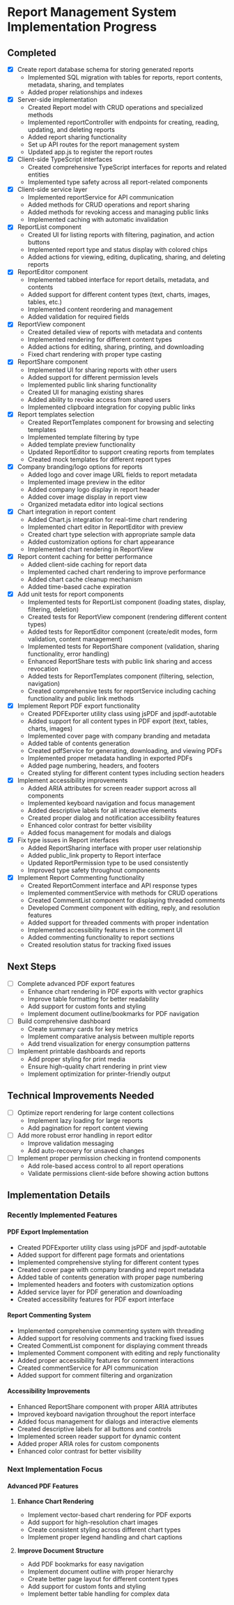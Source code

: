 # Report Management System Implementation Progress

## Completed
- [x] Create report database schema for storing generated reports
  - Implemented SQL migration with tables for reports, report contents, metadata, sharing, and templates
  - Added proper relationships and indexes
- [x] Server-side implementation
  - Created Report model with CRUD operations and specialized methods
  - Implemented reportController with endpoints for creating, reading, updating, and deleting reports
  - Added report sharing functionality
  - Set up API routes for the report management system
  - Updated app.js to register the report routes
- [x] Client-side TypeScript interfaces
  - Created comprehensive TypeScript interfaces for reports and related entities
  - Implemented type safety across all report-related components
- [x] Client-side service layer
  - Implemented reportService for API communication
  - Added methods for CRUD operations and report sharing
  - Added methods for revoking access and managing public links
  - Implemented caching with automatic invalidation
- [x] ReportList component
  - Created UI for listing reports with filtering, pagination, and action buttons
  - Implemented report type and status display with colored chips
  - Added actions for viewing, editing, duplicating, sharing, and deleting reports
- [x] ReportEditor component
  - Implemented tabbed interface for report details, metadata, and contents
  - Added support for different content types (text, charts, images, tables, etc.)
  - Implemented content reordering and management
  - Added validation for required fields
- [x] ReportView component
  - Created detailed view of reports with metadata and contents
  - Implemented rendering for different content types
  - Added actions for editing, sharing, printing, and downloading
  - Fixed chart rendering with proper type casting
- [x] ReportShare component
  - Implemented UI for sharing reports with other users
  - Added support for different permission levels
  - Implemented public link sharing functionality
  - Created UI for managing existing shares
  - Added ability to revoke access from shared users
  - Implemented clipboard integration for copying public links
- [x] Report templates selection
  - Created ReportTemplates component for browsing and selecting templates
  - Implemented template filtering by type
  - Added template preview functionality
  - Updated ReportEditor to support creating reports from templates
  - Created mock templates for different report types
- [x] Company branding/logo options for reports
  - Added logo and cover image URL fields to report metadata
  - Implemented image preview in the editor
  - Added company logo display in report header
  - Added cover image display in report view
  - Organized metadata editor into logical sections
- [x] Chart integration in report content
  - Added Chart.js integration for real-time chart rendering
  - Implemented chart editor in ReportEditor with preview
  - Created chart type selection with appropriate sample data
  - Added customization options for chart appearance
  - Implemented chart rendering in ReportView
- [x] Report content caching for better performance
  - Added client-side caching for report data
  - Implemented cached chart rendering to improve performance
  - Added chart cache cleanup mechanism
  - Added time-based cache expiration
- [x] Add unit tests for report components
  - Implemented tests for ReportList component (loading states, display, filtering, deletion)
  - Created tests for ReportView component (rendering different content types)
  - Added tests for ReportEditor component (create/edit modes, form validation, content management)
  - Implemented tests for ReportShare component (validation, sharing functionality, error handling)
  - Enhanced ReportShare tests with public link sharing and access revocation
  - Added tests for ReportTemplates component (filtering, selection, navigation)
  - Created comprehensive tests for reportService including caching functionality and public link methods
- [x] Implement Report PDF export functionality
  - Created PDFExporter utility class using jsPDF and jspdf-autotable
  - Added support for all content types in PDF export (text, tables, charts, images)
  - Implemented cover page with company branding and metadata
  - Added table of contents generation
  - Created pdfService for generating, downloading, and viewing PDFs
  - Implemented proper metadata handling in exported PDFs
  - Added page numbering, headers, and footers
  - Created styling for different content types including section headers
- [x] Implement accessibility improvements
  - Added ARIA attributes for screen reader support across all components
  - Implemented keyboard navigation and focus management
  - Added descriptive labels for all interactive elements 
  - Created proper dialog and notification accessibility features
  - Enhanced color contrast for better visibility
  - Added focus management for modals and dialogs
- [x] Fix type issues in Report interfaces
  - Added ReportSharing interface with proper user relationship
  - Added public_link property to Report interface
  - Updated ReportPermission type to be used consistently
  - Improved type safety throughout components
- [x] Implement Report Commenting functionality
  - Created ReportComment interface and API response types
  - Implemented commentService with methods for CRUD operations
  - Created CommentList component for displaying threaded comments
  - Developed Comment component with editing, reply, and resolution features
  - Added support for threaded comments with proper indentation
  - Implemented accessibility features in the comment UI
  - Added commenting functionality to report sections
  - Created resolution status for tracking fixed issues

## Next Steps
- [ ] Complete advanced PDF export features
  - Enhance chart rendering in PDF exports with vector graphics
  - Improve table formatting for better readability
  - Add support for custom fonts and styling
  - Implement document outline/bookmarks for PDF navigation
- [ ] Build comprehensive dashboard
  - Create summary cards for key metrics
  - Implement comparative analysis between multiple reports
  - Add trend visualization for energy consumption patterns
- [ ] Implement printable dashboards and reports
  - Add proper styling for print media
  - Ensure high-quality chart rendering in print view
  - Implement optimization for printer-friendly output

## Technical Improvements Needed
- [ ] Optimize report rendering for large content collections
  - Implement lazy loading for large reports
  - Add pagination for report content viewing
- [ ] Add more robust error handling in report editor
  - Improve validation messaging
  - Add auto-recovery for unsaved changes
- [ ] Implement proper permission checking in frontend components
  - Add role-based access control to all report operations
  - Validate permissions client-side before showing action buttons

## Implementation Details

### Recently Implemented Features

#### PDF Export Implementation
- Created PDFExporter utility class using jsPDF and jspdf-autotable
- Added support for different page formats and orientations
- Implemented comprehensive styling for different content types
- Created cover page with company branding and report metadata
- Added table of contents generation with proper page numbering
- Implemented headers and footers with customization options
- Added service layer for PDF generation and downloading
- Created accessibility features for PDF export interface

#### Report Commenting System
- Implemented comprehensive commenting system with threading
- Added support for resolving comments and tracking fixed issues
- Created CommentList component for displaying comment threads
- Implemented Comment component with editing and reply functionality
- Added proper accessibility features for comment interactions
- Created commentService for API communication
- Added support for comment filtering and organization

#### Accessibility Improvements
- Enhanced ReportShare component with proper ARIA attributes
- Improved keyboard navigation throughout the report interface
- Added focus management for dialogs and interactive elements
- Created descriptive labels for all buttons and controls
- Implemented screen reader support for dynamic content
- Added proper ARIA roles for custom components
- Enhanced color contrast for better visibility

### Next Implementation Focus

#### Advanced PDF Features
1. **Enhance Chart Rendering**
   - Implement vector-based chart rendering for PDF exports
   - Add support for high-resolution chart images
   - Create consistent styling across different chart types
   - Implement proper legend handling and chart captions

2. **Improve Document Structure**
   - Add PDF bookmarks for easy navigation
   - Implement document outline with proper hierarchy
   - Create better page layout for different content types
   - Add support for custom fonts and styling
   - Implement better table handling for complex data 